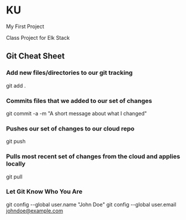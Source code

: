 # KU
My First Project

Class Project for Elk Stack

## Git Cheat Sheet

### Add new files/directories to our git tracking

git add .

### Commits files that we added to our set of changes

git commit -a -m "A short message about what I changed"

### Pushes our set of changes to our cloud repo

git push

### Pulls most recent set of changes from the cloud and applies locally

git pull

### Let Git Know Who You Are

git config --global user.name "John Doe"
git config --global user.email johndoe@example.com
